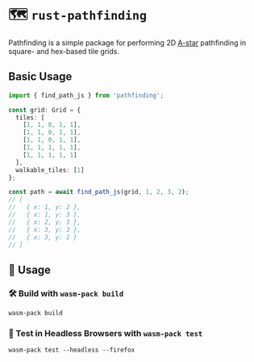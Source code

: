# 🗺️ `rust-pathfinding`

Pathfinding is a simple package for performing 2D [A-star](https://en.wikipedia.org/wiki/A*_search_algorithm) pathfinding in square- and hex-based tile grids.

## Basic Usage

```typescript
import { find_path_js } from 'pathfinding';

const grid: Grid = {
  tiles: [
    [1, 1, 0, 1, 1],
    [1, 1, 0, 1, 1],
    [1, 1, 0, 1, 1],
    [1, 1, 1, 1, 1],
    [1, 1, 1, 1, 1]
  ],
  walkable_tiles: [1]
};

const path = await find_path_js(grid, 1, 2, 3, 2);
// [
//   { x: 1, y: 2 },
//   { x: 1, y: 3 },
//   { x: 2, y: 3 },
//   { x: 3, y: 3 },
//   { x: 3, y: 2 }
// ]
```


## 🚴 Usage

### 🛠️ Build with `wasm-pack build`

```
wasm-pack build
```

### 🔬 Test in Headless Browsers with `wasm-pack test`

```
wasm-pack test --headless --firefox
```
